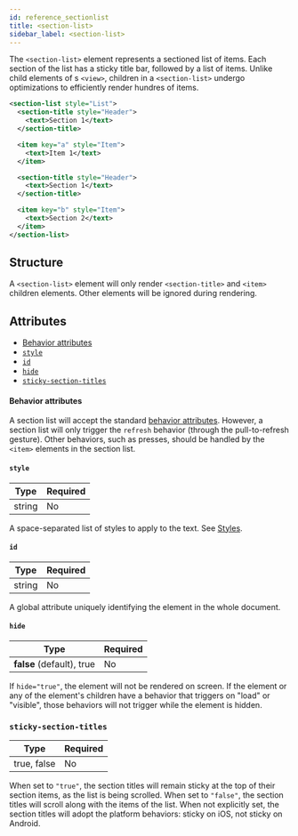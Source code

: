 ```yaml
---
id: reference_sectionlist
title: <section-list>
sidebar_label: <section-list>
---
```


The `<section-list>` element represents a sectioned list of items. Each section of the list has a sticky title bar, followed by a list of items. Unlike child elements of s `<view>`, children in a `<section-list>` undergo optimizations to efficiently render hundres of items.

```xml
<section-list style="List">
  <section-title style="Header">
    <text>Section 1</text>
  </section-title>

  <item key="a" style="Item">
    <text>Item 1</text>
  </item>

  <section-title style="Header">
    <text>Section 1</text>
  </section-title>

  <item key="b" style="Item">
    <text>Section 2</text>
  </item>
</section-list>
```

## Structure

A `<section-list>` element will only render `<section-title>` and `<item>` children elements. Other elements will be ignored during rendering.

## Attributes

- [Behavior attributes](#behavior-attributes)
- [`style`](#style)
- [`id`](#id)
- [`hide`](#hide)
- [`sticky-section-titles`](#sticky-section-titles)

#### Behavior attributes

A section list will accept the standard [behavior attributes](/docs/reference_behavior_attributes). However, a section list will only trigger the `refresh` behavior (through the pull-to-refresh gesture). Other behaviors, such as presses, should be handled by the `<item>` elements in the section list.

#### `style`

| Type   | Required |
| ------ | -------- |
| string | No       |

A space-separated list of styles to apply to the text. See [Styles](/docs/reference_style).

#### `id`

| Type   | Required |
| ------ | -------- |
| string | No       |

A global attribute uniquely identifying the element in the whole document.

#### `hide`

| Type                      | Required |
| ------------------------- | -------- |
| **false** (default), true | No       |

If `hide="true"`, the element will not be rendered on screen. If the element or any of the element's children have a behavior that triggers on "load" or "visible", those behaviors will not trigger while the element is hidden.

### `sticky-section-titles`

| Type        | Required |
| ----------- | -------- |
| true, false | No       |

When set to `"true"`, the section titles will remain sticky at the top of their section items, as the list is being scrolled. When set to `"false"`, the section titles will scroll along with the items of the list. When not explicitly set, the section titles will adopt the platform behaviors: sticky on iOS, not sticky on Android.
